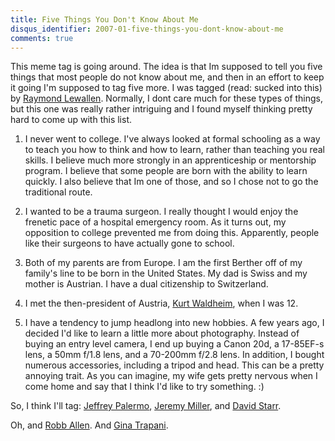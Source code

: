 ```yaml
---
title: Five Things You Don't Know About Me
disqus_identifier: 2007-01-five-things-you-dont-know-about-me
comments: true
---
```


This meme tag is going around. The idea is that Im supposed to tell you five things that most people do not know about me, and then in an effort to keep it going I'm supposed to tag five more. I was tagged (read: sucked into this) by [Raymond Lewallen][1]. Normally, I dont care much for these types of things, but this one was really rather intriguing and I found myself thinking pretty hard to come up with this list.</p> 

1. I never went to college. I've always looked at formal schooling as a way to teach you how to think and how to learn, rather than teaching you real skills. I believe much more strongly in an apprenticeship or mentorship program. I believe that some people are born with the ability to learn quickly. I also believe that Im one of those, and so I chose not to go the traditional route.
 
2. I wanted to be a trauma surgeon. I really thought I would enjoy the frenetic pace of a hospital emergency room. As it turns out, my opposition to college prevented me from doing this. Apparently, people like their surgeons to have actually gone to school. 

3. Both of my parents are from Europe. I am the first Berther off of my family's line to be born in the United States. My dad is Swiss and my mother is Austrian. I have a dual citizenship to Switzerland. 

4. I met the then-president of Austria, [Kurt Waldheim][2], when I was 12.

5. I have a tendency to jump headlong into new hobbies. A few years ago, I decided I'd like to learn a little more about photography. Instead of buying an entry level camera, I end up buying a Canon 20d, a 17-85EF-s lens, a 50mm f/1.8 lens, and a 70-200mm f/2.8 lens. In addition, I bought numerous accessories, including a tripod and head. This can be a pretty annoying trait. As you can imagine, my wife gets pretty nervous when I come home and say that I think I'd like to try something. :)

So, I think I'll tag: [Jeffrey Palermo][3], [Jeremy Miller][4], and [David Starr][5].

Oh, and [Robb Allen][6]. And [Gina Trapani][7].

[1]:http://codebetter.com/blogs/raymond.lewallen/archive/2007/01/03/Blog-Tag-_2D00_-5-Things-You-Don_2700_t-Know-About-Me.aspx
[2]:http://en.wikipedia.org/wiki/Kurt_Waldheim
[3]:http://codebetter.com/blogs/jeffrey.palermo/
[4]:http://codebetter.com/blogs/jeremy.miller/default.aspx
[5]:http://www.elegantcode.com
[6]:http://blog.robballen.com/
[7]:http://www.ginatrapani.org/
